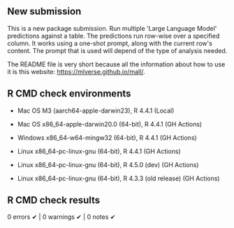 ## New submission

This is a new package submission.  Run multiple 'Large Language Model' 
predictions against a table. The predictions run row-wise over a specified 
column. It works using a one-shot prompt, along with the current 
row's content. The prompt that is used will depend of the type of analysis 
needed.

The README file is very short because all the information about how to use it is
this website: https://mlverse.github.io/mall/. 

## R CMD check environments

- Mac OS M3 (aarch64-apple-darwin23), R 4.4.1 (Local)

- Mac OS x86_64-apple-darwin20.0 (64-bit), R 4.4.1 (GH Actions)
- Windows  x86_64-w64-mingw32 (64-bit), R 4.4.1 (GH Actions)
- Linux x86_64-pc-linux-gnu (64-bit), R 4.4.1 (GH Actions)
- Linux x86_64-pc-linux-gnu (64-bit), R 4.5.0 (dev) (GH Actions)
- Linux x86_64-pc-linux-gnu (64-bit), R 4.3.3 (old release) (GH Actions)

## R CMD check results

0 errors ✔ | 0 warnings ✔ | 0 notes ✔

